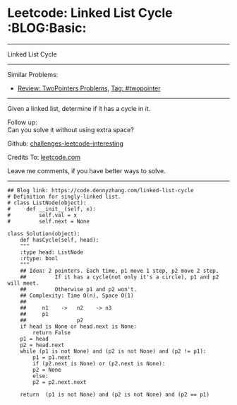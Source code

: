 
# Leetcode: Linked List Cycle     :BLOG:Basic:

---

Linked List Cycle  

---

Similar Problems:  

-   [Review: TwoPointers Problems](https://code.dennyzhang.com/review-twopointer), [Tag: #twopointer](https://code.dennyzhang.com/tag/twopointer)

---

Given a linked list, determine if it has a cycle in it.  

Follow up:  
Can you solve it without using extra space?  

Github: [challenges-leetcode-interesting](https://github.com/DennyZhang/challenges-leetcode-interesting/tree/master/problems/linked-list-cycle)  

Credits To: [leetcode.com](https://leetcode.com/problems/linked-list-cycle/description/)  

Leave me comments, if you have better ways to solve.  

---

    ## Blog link: https://code.dennyzhang.com/linked-list-cycle
    # Definition for singly-linked list.
    # class ListNode(object):
    #     def __init__(self, x):
    #         self.val = x
    #         self.next = None
    
    class Solution(object):
        def hasCycle(self, head):
    	"""
    	:type head: ListNode
    	:rtype: bool
    	"""
    	## Idea: 2 pointers. Each time, p1 move 1 step, p2 move 2 step. 
    	##         If it has a cycle(not only it's a circle), p1 and p2 will meet. 
    	##         Otherwise p1 and p2 won't.
    	## Complexity: Time O(n), Space O(1)
    	##
    	##     n1    ->   n2    -> n3
    	##     p1
    	##                p2
    	if head is None or head.next is None:
    	    return False
    	p1 = head
    	p2 = head.next
    	while (p1 is not None) and (p2 is not None) and (p2 != p1):
    	    p1 = p1.next
    	    if (p2.next is None) or (p2.next is None):
    		p2 = None
    	    else:
    		p2 = p2.next.next
    
    	return  (p1 is not None) and (p2 is not None) and (p2 == p1)

